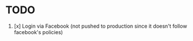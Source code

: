 # TODO

1. [x] Login via Facebook (not pushed to production since it doesn't follow facebook's policies)